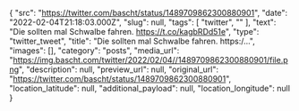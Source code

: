 {
  "src": "https://twitter.com/bascht/status/1489709862300880901",
  "date": "2022-02-04T21:18:03.000Z",
  "slug": null,
  "tags": [
    "twitter",
    ""
  ],
  "text": "Die sollten mal Schwalbe fahren. https://t.co/kagbRDd51e",
  "type": "twitter_tweet",
  "title": "Die sollten mal Schwalbe fahren. https:/…",
  "images": [],
  "category": "posts",
  "media_url": "https://img.bascht.com/twitter/2022/02/04//1489709862300880901/file.png",
  "description": null,
  "preview_url": null,
  "original_url": "https://twitter.com/bascht/status/1489709862300880901",
  "location_latitude": null,
  "additional_payload": null,
  "location_longitude": null
}